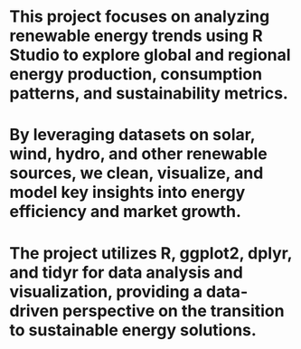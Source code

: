 # This project focuses on analyzing renewable energy trends using R Studio to explore global and regional energy production, consumption patterns, and sustainability metrics. 
# By leveraging datasets on solar, wind, hydro, and other renewable sources, we clean, visualize, and model key insights into energy efficiency and market growth. 
# The project utilizes R, ggplot2, dplyr, and tidyr for data analysis and visualization, providing a data-driven perspective on the transition to sustainable energy solutions.
